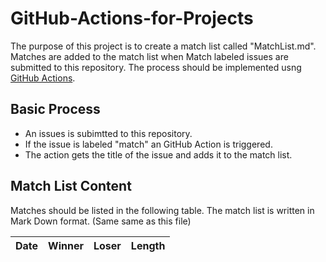 # GitHub-Actions-for-Projects

The purpose of this project is to create a match list called "MatchList.md". Matches are added to the match list when Match labeled issues are submitted to this repository. The process should be implemented usng [GitHub Actions](https://docs.github.com/en/actions/writing-workflows/quickstart).

## Basic Process

- An issues is subimtted to this repository.
- If the issue is labeled "match" an GitHub Action is triggered.
- The action gets the title of the issue and adds it to the match list.

## Match List Content

Matches should be listed in the following table. The match list is written in Mark Down format. (Same same as this file)

|Date|Winner|Loser|Length|
|:--:|:----:|:---:|:----:|
